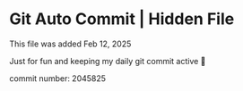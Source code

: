 # Git Auto Commit | Hidden File

This file was added Feb 12, 2025

Just for fun and keeping my daily git commit active 🤪

commit number: 2045825
